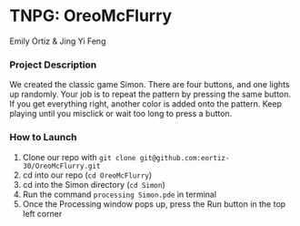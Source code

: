 # TNPG: OreoMcFlurry
Emily Ortiz & Jing Yi Feng

### Project Description
We created the classic game Simon. There are four buttons, and one lights up randomly. Your job is to repeat the pattern by pressing the same button. If you get everything right, another color is added onto the pattern. Keep playing until you misclick or wait too long to press a button.

### How to Launch
1. Clone our repo with ```git clone git@github.com:eortiz-30/OreoMcFlurry.git```
2. cd into our repo (```cd OreoMcFlurry```)
3. cd into the Simon directory (```cd Simon```)
4. Run the command ```processing Simon.pde``` in terminal
5. Once the Processing window pops up, press the Run button in the top left corner

